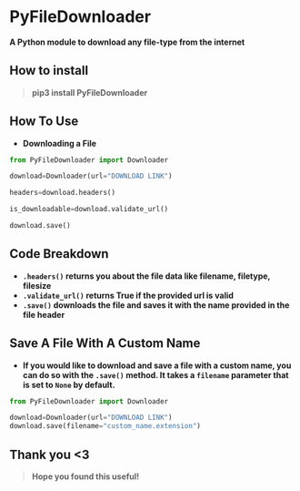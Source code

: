 # PyFileDownloader
**A Python module to download any file-type from the internet**

## How to install
> **pip3 install PyFileDownloader**

## How To Use
- **Downloading a File**
```py
from PyFileDownloader import Downloader

download=Downloader(url="DOWNLOAD LINK")

headers=download.headers()

is_downloadable=download.validate_url()

download.save() 
```
## Code Breakdown
- **`.headers()` returns you about the file data like filename, filetype, filesize**
- **`.validate_url()` returns True if the provided url is valid**
- **`.save()` downloads the file and saves it with the name provided in the file header**

## Save A File With A Custom Name
- **If you would like to download and save a file with a custom name, you can do so with the `.save()` method. It takes a `filename` parameter that is set to `None` by default.**
```py
from PyFileDownloader import Downloader

download=Downloader(url="DOWNLOAD LINK")
download.save(filename="custom_name.extension") 
```
## Thank you <3
> **Hope you found this useful!**
